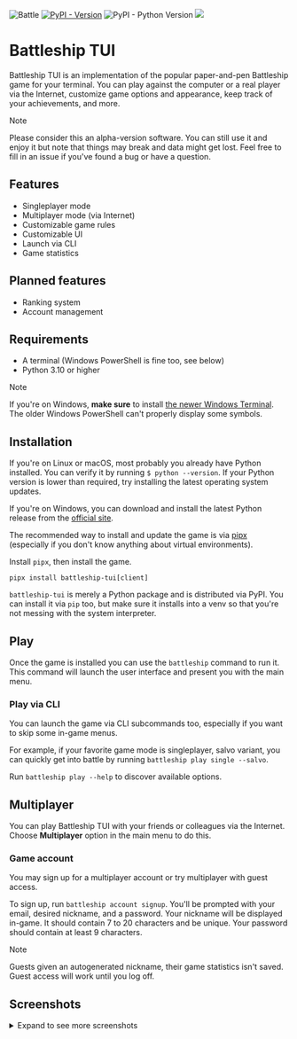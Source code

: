 ![Battle](screenshots/battle.png)
[![PyPI - Version](https://img.shields.io/pypi/v/battleship-tui)](https://pypi.org/project/battleship-tui)
![PyPI - Python Version](https://img.shields.io/pypi/pyversions/battleship-tui)
[<img src="https://uptime.klavionik.dev/api/badge/1/status?upLabel=online&downLabel=offline">](https://uptime.klavionik.dev/status/battleship)

# Battleship TUI
Battleship TUI is an implementation of the popular paper-and-pen Battleship game for 
your terminal. You can play against the computer or a real player via the Internet, 
customize game options and appearance, keep track of your achievements, and more.

> [!NOTE]
> Please consider this an alpha-version software. You can still use it and enjoy it
> but note that things may break and data might get lost. Feel free to fill in an issue
> if you've found a bug or have a question.

## Features
* Singleplayer mode  
* Multiplayer mode (via Internet)
* Customizable game rules
* Customizable UI
* Launch via CLI
* Game statistics

## Planned features
* Ranking system
* Account management

## Requirements
* A terminal (Windows PowerShell is fine too, see below)
* Python 3.10 or higher

> [!NOTE]
> If you're on Windows, **make sure** to install [the newer Windows Terminal](https://apps.microsoft.com/detail/9N0DX20HK701?hl=en-us&gl=US). 
> The older Windows PowerShell can't properly display some symbols. 

## Installation
If you're on Linux or macOS, most probably you already have Python installed. You can verify it by 
running `$ python --version`. If your Python version is lower than required, try installing the 
latest operating system updates.

If you're on Windows, you can download and install the latest Python release from the 
[official site](https://www.python.org/downloads/windows/).

The recommended way to install and update the game is via 
[pipx](https://pypa.github.io/pipx/) (especially if you don't know anything about 
virtual environments).

Install `pipx`, then install the game.

```shell
pipx install battleship-tui[client]
```

`battleship-tui` is merely a Python package and is distributed via PyPI. You can 
install it via `pip` too, but make sure it installs into a venv so that you're not 
messing with the system interpreter.

## Play
Once the game is installed you can use the `battleship` command to run it. This 
command will launch the user interface and present you with the main menu.

### Play via CLI
You can launch the game via CLI subcommands too, especially if you want to skip some 
in-game menus.

For example, if your favorite game mode is singleplayer, salvo variant, you can 
quickly get into battle by running `battleship play single --salvo`.

Run `battleship play --help` to discover available options.

## Multiplayer
You can play Battleship TUI with your friends or colleagues via the Internet. Choose 
**Multiplayer** option in the main menu to do this.

### Game account
You may sign up for a multiplayer account or try multiplayer with guest access.

To sign up, run `battleship account signup`. You'll be prompted with your email, 
desired nickname, and a password. Your nickname will be displayed in-game. It should 
contain 7 to 20 characters and be unique. Your password should contain at least 9 
characters.

> [!NOTE]
> Guests given an autogenerated nickname, their game statistics isn't saved. Guest 
> access will work until you log off.

## Screenshots
<details>
<summary>Expand to see more screenshots</summary>

### Main menu
![Main menu](screenshots/main_menu.png)

### Game summary
![Summary](screenshots/summary.png)

### Starting a multiplayer session
![Awaiting](screenshots/multiplayer.png)

### List of game sessions to join
![Sessions](screenshots/sessions.png)
</details>
